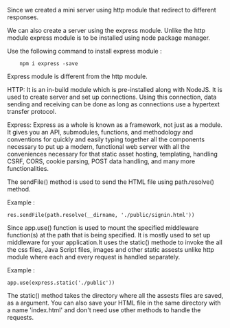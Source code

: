 Since we created a mini server using http module that redirect to different responses.

We can also create a server using the express module. Unlike the http module express module is to be installed using node package manager.

Use the following command to install express module : 

        npm i express -save

Express module is different from the http module.

HTTP: It is an in-build module which is pre-installed along with NodeJS. It is used to create server and set up connections. Using this connection, data sending and receiving can be done as long as connections use a hypertext transfer protocol.

Express: Express as a whole is known as a framework, not just as a module. It gives you an API, submodules, functions, and methodology and conventions for quickly and easily typing together all the components necessary to put up a modern, functional web server with all the conveniences necessary for that static asset hosting, templating, handling CSRF, CORS, cookie parsing, POST data handling, and many more functionalities.

The sendFile() method is used to send the HTML file using path.resolve() method.

Example : 

    res.sendFile(path.resolve(__dirname, './public/signin.html'))

Since app.use() function is used to mount the specified middleware function(s) at the path that is being specified. It is mostly used to set up middleware for your application.It uses the static() methode to invoke the all the css files, Java Script files, images and other static assests unlike http module where each and every request is handled separately.

Example : 

    app.use(express.static('./public'))


The static() method takes the directory where all the assests files are saved, as a argument. You can also save your HTML file in the same directory with a name 'index.html' and don't need use other methods to handle the requests.